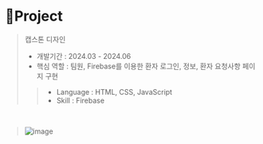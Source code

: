 # 📝Project

> 캡스톤 디자인
>
> - 개발기간 : 2024.03 - 2024.06
> - 핵심 역할 : 팀원, Firebase를 이용한 환자 로그인, 정보, 환자 요청사항 페이지 구현
>
>> - Language : HTML, CSS, JavaScript
>> - Skill : Firebase
>> 
<br />

> ![image](https://github.com/user-attachments/assets/8d88647f-8f58-442a-a78b-16d6b9569987)
